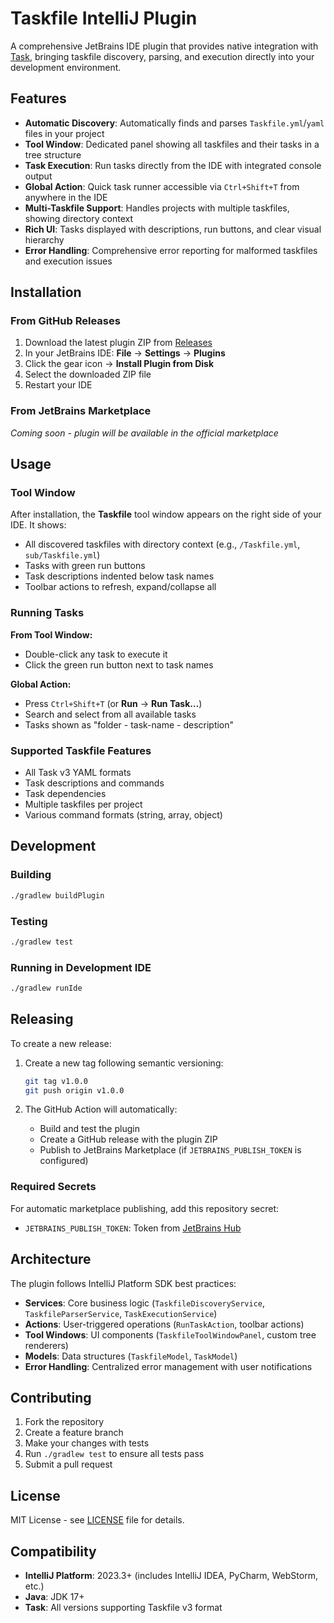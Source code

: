 # Taskfile IntelliJ Plugin

A comprehensive JetBrains IDE plugin that provides native integration with [Task](https://taskfile.dev), bringing taskfile discovery, parsing, and execution directly into your development environment.

## Features

- **Automatic Discovery**: Automatically finds and parses `Taskfile.yml`/`yaml` files in your project
- **Tool Window**: Dedicated panel showing all taskfiles and their tasks in a tree structure
- **Task Execution**: Run tasks directly from the IDE with integrated console output
- **Global Action**: Quick task runner accessible via `Ctrl+Shift+T` from anywhere in the IDE
- **Multi-Taskfile Support**: Handles projects with multiple taskfiles, showing directory context
- **Rich UI**: Tasks displayed with descriptions, run buttons, and clear visual hierarchy
- **Error Handling**: Comprehensive error reporting for malformed taskfiles and execution issues

## Installation

### From GitHub Releases

1. Download the latest plugin ZIP from [Releases](https://github.com/sam-phinizy/jb-taskfile/releases)
2. In your JetBrains IDE: **File** → **Settings** → **Plugins**
3. Click the gear icon → **Install Plugin from Disk**
4. Select the downloaded ZIP file
5. Restart your IDE

### From JetBrains Marketplace

*Coming soon - plugin will be available in the official marketplace*

## Usage

### Tool Window

After installation, the **Taskfile** tool window appears on the right side of your IDE. It shows:

- All discovered taskfiles with directory context (e.g., `/Taskfile.yml`, `sub/Taskfile.yml`)
- Tasks with green run buttons
- Task descriptions indented below task names
- Toolbar actions to refresh, expand/collapse all

### Running Tasks

**From Tool Window:**
- Double-click any task to execute it
- Click the green run button next to task names

**Global Action:**
- Press `Ctrl+Shift+T` (or **Run** → **Run Task...**)
- Search and select from all available tasks
- Tasks shown as "folder - task-name - description"

### Supported Taskfile Features

- All Task v3 YAML formats
- Task descriptions and commands
- Task dependencies
- Multiple taskfiles per project
- Various command formats (string, array, object)

## Development

### Building

```bash
./gradlew buildPlugin
```

### Testing

```bash
./gradlew test
```

### Running in Development IDE

```bash
./gradlew runIde
```

## Releasing

To create a new release:

1. Create a new tag following semantic versioning:
   ```bash
   git tag v1.0.0
   git push origin v1.0.0
   ```

2. The GitHub Action will automatically:
   - Build and test the plugin
   - Create a GitHub release with the plugin ZIP
   - Publish to JetBrains Marketplace (if `JETBRAINS_PUBLISH_TOKEN` is configured)

### Required Secrets

For automatic marketplace publishing, add this repository secret:

- `JETBRAINS_PUBLISH_TOKEN`: Token from [JetBrains Hub](https://plugins.jetbrains.com/author/me/tokens)

## Architecture

The plugin follows IntelliJ Platform SDK best practices:

- **Services**: Core business logic (`TaskfileDiscoveryService`, `TaskfileParserService`, `TaskExecutionService`)
- **Actions**: User-triggered operations (`RunTaskAction`, toolbar actions)
- **Tool Windows**: UI components (`TaskfileToolWindowPanel`, custom tree renderers)
- **Models**: Data structures (`TaskfileModel`, `TaskModel`)
- **Error Handling**: Centralized error management with user notifications

## Contributing

1. Fork the repository
2. Create a feature branch
3. Make your changes with tests
4. Run `./gradlew test` to ensure all tests pass
5. Submit a pull request

## License

MIT License - see [LICENSE](LICENSE) file for details.

## Compatibility

- **IntelliJ Platform**: 2023.3+ (includes IntelliJ IDEA, PyCharm, WebStorm, etc.)
- **Java**: JDK 17+
- **Task**: All versions supporting Taskfile v3 format
